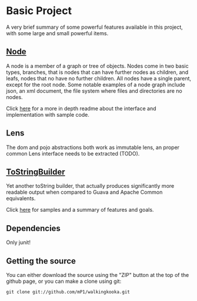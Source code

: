 # Basic Project

A very brief summary of some powerful features available in this project, with some large and small powerful items.

## [Node](https://github.com/mP1/walkingkooka/blob/master/src/main/java/walkingkooka/tree/Node.java)
A node is a member of a graph or tree of objects. Nodes come in two basic types, branches, that is nodes that can have further nodes as children, and leafs, nodes that no have no further children. All nodes have a single parent, except for the root node. Some notable examples of a node graph include json, an xml document, the file system where files and directories are no nodes.

Click [here](Node.md) for a more in depth readme about the interface and implementation with sample code.

## Lens
The dom and pojo abstractions both work as immutable lens, an proper common Lens interface needs to be extracted (TODO).

## [ToStringBuilder](https://github.com/mP1/walkingkooka/blob/master/src/walkingkooka/build/tostring/ToStringBuilder)

Yet another toString builder, that actually produces significantly more readable output when compared to Guava and Apache Common equivalents.

Click [here](ToStringBuilder.md) for samples and a summary of features and goals.

## Dependencies

Only junit!

## Getting the source

You can either download the source using the "ZIP" button at the top
of the github page, or you can make a clone using git:

```
git clone git://github.com/mP1/walkingkooka.git
```